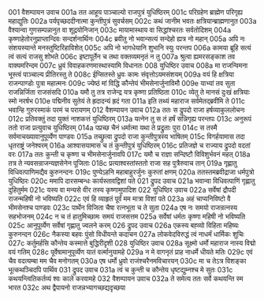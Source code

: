001  	वैशम्पायन उवाच
001a	तत आहूय पाञ्चाल्यो राजपुत्रं युधिष्ठिरम्
001c	परिग्रहेण ब्राह्मेण परिगृह्य महाद्युतिः
002a	पर्यपृच्छददीनात्मा कुन्तीपुत्रं सुवर्चसम्
002c	कथं जानीम भवतः क्षत्रियान्ब्राह्मणानुत
003a	वैश्यान्वा गुणसम्पन्नानुत वा शूद्रयोनिजान्
003c	मायामास्थाय वा सिद्धांश्चरतः सर्वतोदिशम्
004a	कृष्णाहेतोरनुप्राप्तान्दिवः सन्दर्शनार्थिनः
004c	ब्रवीतु नो भवान्सत्यं सन्देहो ह्यत्र नो महान्
005a	अपि नः संशयस्यान्ते मनस्तुष्टिरिहाविशेत्
005c	अपि नो भागधेयानि शुभानि स्युः परन्तप
006a	कामया ब्रूहि सत्यं त्वं सत्यं राजसु शोभते
006c	इष्टापूर्तेन च तथा वक्तव्यमनृतं न तु
007a	श्रुत्वा ह्यमरसङ्काश तव वाक्यमरिन्दम
007c	ध्रुवं विवाहकरणमास्थास्यामि विधानतः
008  	युधिष्ठिर उवाच
008a	मा राजन्विमना भूस्त्वं पाञ्चाल्य प्रीतिरस्तु ते
008c	ईप्सितस्ते ध्रुवः कामः संवृत्तोऽयमसंशयम्
009a	वयं हि क्षत्रिया राजन्पाण्डोः पुत्रा महात्मनः
009c	ज्येष्ठं मां विद्धि कौन्तेयं भीमसेनार्जुनाविमौ
009e	याभ्यां तव सुता राजन्निर्जिता राजसंसदि
010a	यमौ तु तत्र राजेन्द्र यत्र कृष्णा प्रतिष्ठिता
010c	व्येतु ते मानसं दुःखं क्षत्रियाः स्मो नरर्षभ
010e	पद्मिनीव सुतेयं ते ह्रदादन्यं ह्रदं गता
011a	इति तथ्यं महाराज सर्वमेतद्ब्रवीमि ते
011c	भवान्हि गुरुरस्माकं परमं च परायणम्
012  	वैशम्पायन उवाच
012a	ततः स द्रुपदो राजा हर्षव्याकुललोचनः
012c	प्रतिवक्तुं तदा युक्तं नाशकत्तं युधिष्ठिरम्
013a	यत्नेन तु स तं हर्षं सन्निगृह्य परन्तपः
013c	अनुरूपं ततो राजा प्रत्युवाच युधिष्ठिरम्
014a	पप्रच्छ चैनं धर्मात्मा यथा ते प्रद्रुताः पुरा
014c	स तस्मै सर्वमाचख्यावानुपूर्व्येण पाण्डवः
015a	तच्छ्रुत्वा द्रुपदो राजा कुन्तीपुत्रस्य भाषितम्
015c	विगर्हयामास तदा धृतराष्ट्रं जनेश्वरम्
016a	आश्वासयामास च तं कुन्तीपुत्रं युधिष्ठिरम्
016c	प्रतिजज्ञे च राज्याय द्रुपदो वदतां वरः
017a	ततः कुन्ती च कृष्णा च भीमसेनार्जुनावपि
017c	यमौ च राज्ञा सन्दिष्टौ विविशुर्भवनं महत्
018a	तत्र ते न्यवसन्राजन्यज्ञसेनेन पूजिताः
018c	प्रत्याश्वस्तांस्ततो राजा सह पुत्रैरुवाच तान्
019a	गृह्णातु विधिवत्पाणिमद्यैव कुरुनन्दनः
019c	पुण्येऽहनि महाबाहुरर्जुनः कुरुतां क्षणम्
020a	ततस्तमब्रवीद्राजा धर्मपुत्रो युधिष्ठिरः
020c	ममापि दारसम्बन्धः कार्यस्तावद्विशां पते
021  	द्रुपद उवाच
021a	भवान्वा विधिवत्पाणिं गृह्णातु दुहितुर्मम
021c	यस्य वा मन्यसे वीर तस्य कृष्णामुपादिश
022  	युधिष्ठिर उवाच
022a	सर्वेषां द्रौपदी राजन्महिषी नो भविष्यति
022c	एवं हि व्याहृतं पूर्वं मम मात्रा विशां पते
023a	अहं चाप्यनिविष्टो वै भीमसेनश्च पाण्डवः
023c	पार्थेन विजिता चैषा रत्नभूता च ते सुता
024a	एष नः समयो राजन्रत्नस्य सहभोजनम्
024c	न च तं हातुमिच्छामः समयं राजसत्तम
025a	सर्वेषां धर्मतः कृष्णा महिषी नो भविष्यति
025c	आनुपूर्व्येण सर्वेषां गृह्णातु ज्वलने करम्
026  	द्रुपद उवाच
026a	एकस्य बह्व्यो विहिता महिष्यः कुरुनन्दन
026c	नैकस्या बहवः पुंसो विधीयन्ते कदाचन
027a	लोकवेदविरुद्धं त्वं नाधर्मं धार्मिकः शुचिः
027c	कर्तुमर्हसि कौन्तेय कस्मात्ते बुद्धिरीदृशी
028  	युधिष्ठिर उवाच
028a	सूक्ष्मो धर्मो महाराज नास्य विद्मो वयं गतिम्
028c	पूर्वेषामानुपूर्व्येण यातं वर्त्मानुयामहे
029a	न मे वागनृतं प्राह नाधर्मे धीयते मतिः
029c	एवं चैव वदत्यम्बा मम चैव मनोगतम्
030a	एष धर्मो ध्रुवो राजंश्चरैनमविचारयन्
030c	मा च तेऽत्र विशङ्का भूत्कथञ्चिदपि पार्थिव
031  	द्रुपद उवाच
031a	त्वं च कुन्ती च कौन्तेय धृष्टद्युम्नश्च मे सुतः
031c	कथयन्त्वितिकर्तव्यं श्वः काले करवामहे
032  	वैशम्पायन उवाच
032a	ते समेत्य ततः सर्वे कथयन्ति स्म भारत
032c	अथ द्वैपायनो राजन्नभ्यागच्छद्यदृच्छया
